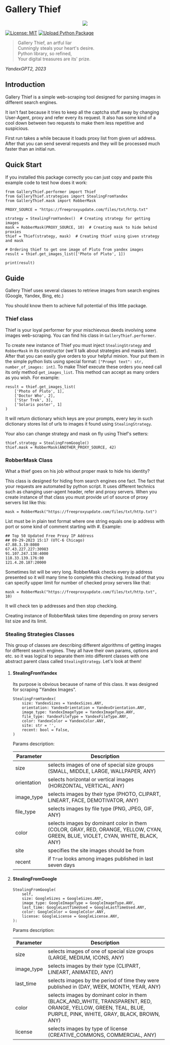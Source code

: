 # Gallery Thief


<p align="center"><img src="https://i.imgur.com/j3TgyZc.png"></p>

[![License: MIT](https://img.shields.io/badge/License-MIT-yellow.svg)](https://opensource.org/licenses/MIT)
[![Upload Python Package](https://github.com/viktor-akusoff/GalleryThief/actions/workflows/python-publish.yml/badge.svg)](https://github.com/viktor-akusoff/GalleryThief/actions/workflows/python-publish.yml)


> Gallery Thief, an artful liar\
> Cunningly steals your heart's desire.\
> Python library, so refined,\
> Your digital treasures are its' prize.

*YandexGPT2, 2023*

## Introduction

Gallery Thief is a simple web-scraping tool designed for parsing images in different search engines.

It isn't fast because it tries to keep all the captcha stuff away by changing User-Agent, proxy and
refer every its request. It also has some kind of a cool down between two requests to make them
less repetitive and suspicious.

First run takes a while because it loads proxy list from given url address.
After that you can send several requests and they will be processed much faster than an initial run.

## Quick Start

If you installed this package correctly you can just copy and paste this example code to test
how does it work:

```
from GalleryThief.performer import Thief
from GalleryThief.strategies import StealingFromYandex
from GalleryThief.mask import RobberMask

PROXY_SOURCE = "https://freeproxyupdate.com/files/txt/http.txt"

strategy = StealingFromYandex()  # Creating strategy for getting images
mask = RobberMask(PROXY_SOURCE, 10)  # Creating mask to hide behind proxies
thief = Thief(strategy, mask)  # Creating thief using given strategy and mask

# Ordering thief to get one image of Pluto from yandex images
result = thief.get_images_list(['Photo of Pluto', 1])

print(result)
```

## Guide

Gallery Thief uses several classes to retrieve images from search engines (Google, Yandex, Bing, etc.)

You should know them to achieve full potential of this little package.

### Thief class

Thief is your loyal performer for your mischievous deeds involving some
images web-scraping. You can find his class in ```GalleryThief.performer```.

To create new instance of Thief you must inject ```StealingStrategy``` and ```RobberMask``` in its constructor (we'll talk about strategies and masks later). After that you can easily give orders to your helpful minion. Your put them in the simple python lists using special format: ```["Prompt text": str, number_of_images: int]```. To make Thief execute these orders you need call its only method ```get_images_list```. This method can accept as many orders as you wish. For example:

```
result = thief.get_images_list(
    ['Photo of Pluto', 1],
    ['Doctor Who', 2],
    ['Star Trek', 3],
    ['Solaris poster', 1]
)
```
It will return dictionary which keys are your prompts, every key in such dictionary stores list of urls to images it found using ```StealingStrategy```.

Your also can change strategy and mask on fly using Thief's setters:
```
thief.strategy = StealingFromGoogle()
thief.mask = RobberMask(ANOTHER_PROXY_SOURCE, 42)
```

### RobberMask Class

What a thief goes on his job without proper mask to hide his identity?

This class is designed for hiding from search engines one fact. The fact that your requests are automated by python script. It uses different technics such as
changing user-agent header, refer and proxy servers. When you create instance of that class you must provide url of source of proxy servers list like this:

```
mask = RobberMask("https://freeproxyupdate.com/files/txt/http.txt")
```

List must be in plain text format where one string equals one ip address with port or some kind of comment starting with #. Example:

```
## Top 50 Updated Free Proxy IP Address
## 09-29-2023 15:17 (UTC-6 Chicago)
47.88.3.19:8080
67.43.227.227:30983
91.107.247.138:4000
118.33.139.176:80
121.4.20.187:20000
```

Sometimes list will be very long. RobberMask checks every ip address presented so it will many time to complete this checking. Instead of that you can specify upper limit for number of checked proxy servers like that:

```
mask = RobberMask("https://freeproxyupdate.com/files/txt/http.txt", 10)
```

It will check ten ip addresses and then stop checking.

Creating instance of RobberMask takes time depending on proxy servers list size and its limit.

### Stealing Strategies Classes

This group of classes are describing different algorithms of getting images for different search engines. They all have their own params, options and etc. so it was logical to separate them into different classes with one abstract parent class called ```StealingStrategy```.
Let's look at them!

 1. #### StealingFromYandex

    Its purpose is obvious because of name of this class. It was designed for scraping "Yandex Images".

    ```
    StealingFromYandex(
        size: YandexSizes = YandexSizes.ANY,
        orientation: YandexOrientation = YandexOrientation.ANY,
        image_type: YandexImageType = YandexImageType.ANY,
        file_type: YandexFileType = YandexFileType.ANY,
        color: YandexColor = YandexColor.ANY,
        site: str = '',
        recent: bool = False,
    )
    ```
    Params description:

    | Parameter     | Description   |
    | ------------- | ------------- |
    | size | selects images of one of special size groups (SMALL, MIDDLE, LARGE, WALLPAPER, ANY) |
    | orientation | selects horizontal or vertical images (HORIZONTAL, VERTICAL, ANY) |
    | image_type | selects images by their type (PHOTO, CLIPART, LINEART, FACE, DEMOTIVATOR, ANY) |
    | file_type | selects images by file type (PNG, JPEG, GIF, ANY) |
    | color | selects images by dominant color in them (COLOR, GRAY, RED, ORANGE, YELLOW, CYAN, GREEN, BLUE, VIOLET, CYAN, WHITE, BLACK, ANY) |
    | site | specifies the site images should be from |
    | recent | if ```True``` looks among images published in last seven days  |

2. #### StealingFromGoogle

    ```
    StealingFromGoogle(
        self,
        size: GoogleSizes = GoogleSizes.ANY,
        image_type: GoogleImageType = GoogleImageType.ANY,
        last_time: GoogleLastTimeUsed = GoogleLastTimeUsed.ANY,
        color: GoogleColor = GoogleColor.ANY,
        license: GoogleLicense = GoogleLicense.ANY,
    ):
    ```
    Params description:

    | Parameter     | Description   |
    | ------------- | ------------- |
    | size | selects images of one of special size groups (LARGE, MEDIUM, ICONS, ANY) |
    | image_type | selects images by their type (CLIPART, LINEART, ANIMATED, ANY) |
    | last_time | selects images by the period of time they were published in (DAY, WEEK, MONTH, YEAR, ANY) |
    | color | selects images by dominant color in them (BLACK_AND_WHITE, TRANSPARENT, RED, ORANGE, YELLOW, GREEN, TEAL, BLUE, PURPLE, PINK, WHITE, GRAY, BLACK, BROWN, ANY) |
    | license | selects images by type of license (CREATIVE_COMMONS, COMMERCIAL, ANY) |

